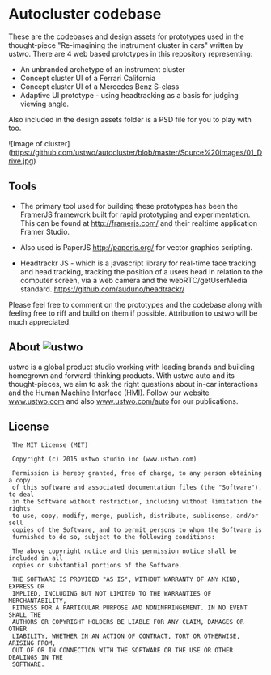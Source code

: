 # Autocluster codebase
These are the codebases and design assets for prototypes used in the thought-piece "Re-imagining the instrument cluster in cars" written by ustwo. 
There are 4 web based prototypes in this repository representing:
* An unbranded archetype of an instrument cluster
* Concept cluster UI of a Ferrari California
* Concept cluster UI of a Mercedes Benz S-class 
* Adaptive UI prototype - using headtracking as a basis for judging viewing angle.

Also included in the design assets folder is a PSD file for you to play with too.

![Image of cluster]
(https://github.com/ustwo/autocluster/blob/master/Source%20images/01_Drive.jpg)

## Tools
* The primary tool used for building these prototypes has been the FramerJS framework built for rapid prototyping and experimentation. This can be found at http://framerjs.com/ and their realtime application Framer Studio.

* Also used is PaperJS http://paperjs.org/ for vector graphics scripting.

* Headtrackr JS - which is a javascript library for real-time face tracking and head tracking, tracking the position of a users head in relation to the computer screen, via a web camera and the webRTC/getUserMedia standard. https://github.com/auduno/headtrackr/

Please feel free to comment on the prototypes and the codebase along with feeling free to riff and build on them if possible. Attribution to ustwo will be much appreciated.

## About ![ustwo](https://media.licdn.com/media/p/4/005/02e/351/2f4017d.png)
ustwo is a global product studio working with leading brands and building homegrown and forward-thinking products. With ustwo auto and its thought-pieces, we aim to ask the right questions about in-car interactions and the Human Machine Interface (HMI). Follow our website www.ustwo.com and also www.ustwo.com/auto for our publications.

## License

     The MIT License (MIT)  
      
     Copyright (c) 2015 ustwo studio inc (www.ustwo.com)  
      
     Permission is hereby granted, free of charge, to any person obtaining a copy
     of this software and associated documentation files (the "Software"), to deal
     in the Software without restriction, including without limitation the rights
     to use, copy, modify, merge, publish, distribute, sublicense, and/or sell
     copies of the Software, and to permit persons to whom the Software is
     furnished to do so, subject to the following conditions:  
     
     The above copyright notice and this permission notice shall be included in all
     copies or substantial portions of the Software.  
      
     THE SOFTWARE IS PROVIDED "AS IS", WITHOUT WARRANTY OF ANY KIND, EXPRESS OR
     IMPLIED, INCLUDING BUT NOT LIMITED TO THE WARRANTIES OF MERCHANTABILITY,
     FITNESS FOR A PARTICULAR PURPOSE AND NONINFRINGEMENT. IN NO EVENT SHALL THE
     AUTHORS OR COPYRIGHT HOLDERS BE LIABLE FOR ANY CLAIM, DAMAGES OR OTHER
     LIABILITY, WHETHER IN AN ACTION OF CONTRACT, TORT OR OTHERWISE, ARISING FROM,
     OUT OF OR IN CONNECTION WITH THE SOFTWARE OR THE USE OR OTHER DEALINGS IN THE
     SOFTWARE.  
